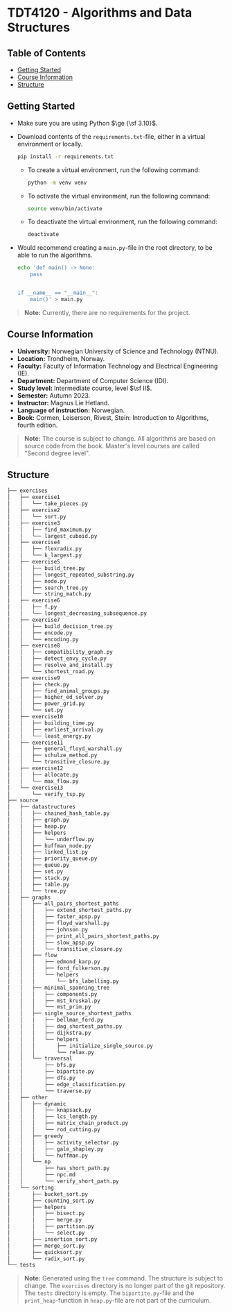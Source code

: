 # TDT4120 - Algorithms and Data Structures

## Table of Contents

- [Getting Started](#getting-started)
- [Course Information](#course-information)
- [Structure](#structure)

## Getting Started

- Make sure you are using Python $\ge {\sf 3.10}$.
- Download contents of the `requirements.txt`-file,
  either in a virtual environment or locally.

  ```bash
  pip install -r requirements.txt
  ```

  - To create a virtual environment, run the following command:

    ```bash
    python -m venv venv
    ```

  - To activate the virtual environment, run the following command:

    ```bash
    source venv/bin/activate
    ```

  - To deactivate the virtual environment, run the following command:

    ```bash
    deactivate
    ```

- Would recommend creating a `main.py`-file in the root directory,
  to be able to run the algorithms.

  ```bash
  echo 'def main() -> None:
      pass


  if __name__ == "__main__":
      main()' > main.py
  ```

> **Note:** Currently, there are no requirements for the project.

## Course Information

- **University:** Norwegian University of Science and Technology (NTNU).
- **Location:** Trondheim, Norway.
- **Faculty:** Faculty of Information Technology and Electrical Engineering (IE).
- **Department:** Department of Computer Science (IDI).
- **Study level:** Intermediate course, level $\sf II$.
- **Semester:** Autumn 2023.
- **Instructor:** Magnus Lie Hetland.
- **Language of instruction:** Norwegian.
- **Book:** Cormen, Leiserson, Rivest, Stein: Introduction to Algorithms, fourth edition.

> **Note:** The course is subject to change. All algorithms are based on source code from the book. Master's level courses are called "Second degree level".

## Structure

```bash
├── exercises
│   ├── exercise1
│   │   └── take_pieces.py
│   ├── exercise2
│   │   └── sort.py
│   ├── exercise3
│   │   ├── find_maximum.py
│   │   └── largest_cuboid.py
│   ├── exercise4
│   │   ├── flexradix.py
│   │   └── k_largest.py
│   ├── exercise5
│   │   ├── build_tree.py
│   │   ├── longest_repeated_substring.py
│   │   ├── node.py
│   │   ├── search_tree.py
│   │   └── string_match.py
│   ├── exercise6
│   │   ├── f.py
│   │   └── longest_decreasing_subsequence.py
│   ├── exercise7
│   │   ├── build_decision_tree.py
│   │   ├── encode.py
│   │   └── encoding.py
│   ├── exercise8
│   │   ├── compatibility_graph.py
│   │   ├── detect_envy_cycle.py
│   │   ├── resolve_and_install.py
│   │   └── shortest_road.py
│   ├── exercise9
│   │   ├── check.py
│   │   ├── find_animal_groups.py
│   │   ├── higher_ed_solver.py
│   │   ├── power_grid.py
│   │   └── set.py
│   ├── exercise10
│   │   ├── building_time.py
│   │   ├── earliest_arrival.py
│   │   └── least_energy.py
│   ├── exercise11
│   │   ├── general_floyd_warshall.py
│   │   ├── schulze_method.py
│   │   └── transitive_closure.py
│   ├── exercise12
│   │   ├── allocate.py
│   │   └── max_flow.py
│   └── exercise13
│       └── verify_tsp.py
├── source
│   ├── datastructures
│   │   ├── chained_hash_table.py
│   │   ├── graph.py
│   │   ├── heap.py
│   │   ├── helpers
│   │   │   └── underflow.py
│   │   ├── huffman_node.py
│   │   ├── linked_list.py
│   │   ├── priority_queue.py
│   │   ├── queue.py
│   │   ├── set.py
│   │   ├── stack.py
│   │   ├── table.py
│   │   └── tree.py
│   ├── graphs
│   │   ├── all_pairs_shortest_paths
│   │   │   ├── extend_shortest_paths.py
│   │   │   ├── faster_apsp.py
│   │   │   ├── floyd_warshall.py
│   │   │   ├── johnson.py
│   │   │   ├── print_all_pairs_shortest_paths.py
│   │   │   ├── slow_apsp.py
│   │   │   └── transitive_closure.py
│   │   ├── flow
│   │   │   ├── edmond_karp.py
│   │   │   ├── ford_fulkerson.py
│   │   │   └── helpers
│   │   │       └── bfs_labelling.py
│   │   ├── minimal_spanning_tree
│   │   │   ├── components.py
│   │   │   ├── mst_kruskal.py
│   │   │   └── mst_prim.py
│   │   ├── single_source_shortest_paths
│   │   │   ├── bellman_ford.py
│   │   │   ├── dag_shortest_paths.py
│   │   │   ├── dijkstra.py
│   │   │   └── helpers
│   │   │       ├── initialize_single_source.py
│   │   │       └── relax.py
│   │   └── traversal
│   │       ├── bfs.py
│   │       ├── bipartite.py
│   │       ├── dfs.py
│   │       ├── edge_classification.py
│   │       └── traverse.py
│   ├── other
│   │   ├── dynamic
│   │   │   ├── knapsack.py
│   │   │   ├── lcs_length.py
│   │   │   ├── matrix_chain_product.py
│   │   │   └── rod_cutting.py
│   │   ├── greedy
│   │   │   ├── activity_selector.py
│   │   │   ├── gale_shapley.py
│   │   │   └── huffman.py
│   │   └── np
│   │       ├── has_short_path.py
│   │       ├── npc.md
│   │       └── verify_short_path.py
│   └── sorting
│       ├── bucket_sort.py
│       ├── counting_sort.py
│       ├── helpers
│       │   ├── bisect.py
│       │   ├── merge.py
│       │   ├── partition.py
│       │   └── select.py
│       ├── insertion_sort.py
│       ├── merge_sort.py
│       ├── quicksort.py
│       └── radix_sort.py
└── tests
```

> **Note:** Generated using the `tree` command.
> The structure is subject to change.
> The `exercises` directory is no longer part of the git repository.
> The `tests` directory is empty.
> The `bipartite.py`-file and the `print_heap`-function in `heap.py`-file are not part of the curriculum.
